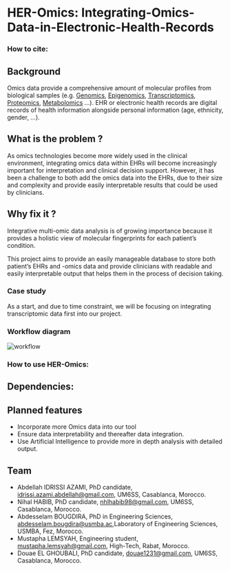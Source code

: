 # HER-Omics: Integrating-Omics-Data-in-Electronic-Health-Records

### How to cite:

## Background
 Omics data provide a comprehensive amount of molecular profiles from biological samples (e.g. [Genomics](https://www.nature.com/subjects/genomics), [Epigenomics](https://www.nature.com/subjects/epigenomics), [Transcriptomics](https://www.nature.com/subjects/transcriptomics), [Proteomics](https://www.nature.com/subjects/proteomics), [Metabolomics](https://www.nature.com/subjects/metabolomics) …). EHR or electronic health records are digital records of health information alongside personal information (age, ethnicity, gender, …).

 ## What is the problem ? 
As omics technologies become more widely used in the clinical environment, integrating omics data within EHRs will become increasingly important for interpretation and clinical decision support. 
However, it has been a challenge to both add the omics data into the EHRs, due to their size and complexity and provide easily interpretable results that could be used by clinicians.

## Why fix it ?
Integrative multi-omic data analysis is of growing importance because it provides a holistic view of molecular fingerprints for each patient’s condition.


This project aims to provide an easily manageable database to store both patient’s EHRs and -omics data and provide clinicians with readable and easily interpretable output that helps them in the process of decision taking.

### Case study
As a start, and due to time constraint, we will be focusing on integrating transcriptomic data first into our project.

### Workflow diagram
![workflow](https://user-images.githubusercontent.com/52707598/120922022-c835ff80-c6be-11eb-9d12-62bfb9b104b0.png)



### How to use HER-Omics:

## Dependencies: 

## Planned features
* Incorporate more Omics data into our tool
* Ensure data interpretability and thereafter data integration.
* Use Artificial Intelligence to provide more in depth analysis with detailed output.



## Team
* Abdellah IDRISSI AZAMI, PhD candidate, idrissi.azami.abdellah@gmail.com, UM6SS, Casablanca, Morocco.
* Nihal HABIB, PhD candidate, nhlhabib98@gmail.com, UM6SS, Casablanca, Morocco.
* Abdesselam BOUGDIRA, PhD in Engineering Sciences, abdesselam.bougdira@usmba.ac,Laboratory of Engineering Sciences, USMBA, Fez, Morocco.
* Mustapha LEMSYAH, Engineering student, mustapha.lemsyah@gmail.com, High-Tech, Rabat, Morocco.
* Douae EL GHOUBALI, PhD candidate, douae1231@gmail.com, UM6SS, Casablanca, Morocco.
